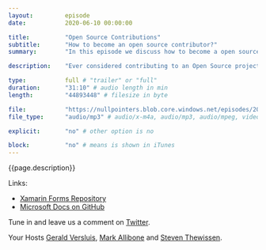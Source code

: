 ```yaml
---
layout:         episode
date: 			2020-06-10 00:00:00

title: 			"Open Source Contributions"
subtitle: 		"How to become an open source contributor?"
summary: 		"In this episode we discuss how to become a open source contributor. What are the benefits and some of the challenges."

description: 	"Ever considered contributing to an Open Source project? In this this episode we discuss about contributing to open source projects. We discuss why and how to get started, what different ways there are to contribute and some of the interpersonal pitfalls that can arise when taking part in your open source endeavour."

type:			full # "trailer" or "full"
duration: 		"31:10" # audio length in min
length: 		"44893448" # filesize in byte

file: 			"https://nullpointers.blob.core.windows.net/episodes/20200610_OSS.mp3"
file_type: 		"audio/mp3" # audio/x-m4a, audio/mp3, audio/mpeg, video/quicktime, video/mp4, video/x-m4v, application/pdf, and document/x-epub

explicit: 		"no" # other option is no

block: 			"no" # means is shown in iTunes
---
```


{{page.description}}

Links:
* [Xamarin Forms Repository](https://github.com/xamarin/Xamarin.Forms)
* [Microsoft Docs on GitHub](https://github.com/MicrosoftDocs)

Tune in and leave us a comment on [Twitter](https://twitter.com/nullpointersio).

Your Hosts [Gerald Versluis](https://twitter.com/jfversluis), [Mark Allibone](https://twitter.com/mallibone) and [Steven Thewissen](https://twitter.com/devnl).
